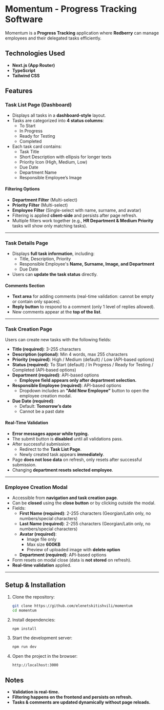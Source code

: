 # Momentum - Progress Tracking Software

Momentum is a **Progress Tracking** application where **Redberry** can manage employees and their delegated tasks efficiently.

## Technologies Used

- **Next.js (App Router)**
- **TypeScript**
- **Tailwind CSS**

## Features

### Task List Page (Dashboard)

- Displays all tasks in a **dashboard-style** layout.
- Tasks are categorized into **4 status columns**:
  - To Start
  - In Progress
  - Ready for Testing
  - Completed
- Each task card contains:
  - Task Title
  - Short Description with ellipsis for longer texts
  - Priority Icon (High, Medium, Low)
  - Due Date
  - Department Name
  - Responsible Employee’s Image

#### Filtering Options

- **Department Filter** (Multi-select)
- **Priority Filter** (Multi-select)
- **Employee Filter** (Single-select with name, surname, and avatar)
- Filtering is applied **client-side** and persists after page refresh.
- Multiple filters work together (e.g., **HR Department & Medium Priority** tasks will show only matching tasks).

---

### Task Details Page

- Displays **full task information**, including:
  - Title, Description, Priority
  - Responsible Employee's **Name, Surname, Image, and Department**
  - Due Date
- Users can **update the task status** directly.

#### Comments Section

- **Text area** for adding comments (real-time validation: cannot be empty or contain only spaces).
- **Reply button** to respond to a comment (only 1 level of replies allowed).
- New comments appear at the **top of the list**.

---

### Task Creation Page

Users can create new tasks with the following fields:

- **Title (required)**: 3-255 characters
- **Description (optional)**: Min 4 words, max 255 characters
- **Priority (required)**: High / Medium (default) / Low (API-based options)
- **Status (required)**: To Start (default) / In Progress / Ready for Testing / Completed (API-based options)
- **Department (required)**: API-based options
  - **Employee field appears only after department selection.**
- **Responsible Employee (required)**: API-based options
  - Dropdown includes an **"Add New Employee"** button to open the employee creation modal.
- **Due Date (required)**:
  - Default: **Tomorrow’s date**
  - Cannot be a past date

#### Real-Time Validation

- **Error messages appear while typing.**
- The submit button is **disabled** until all validations pass.
- After successful submission:
  - Redirect to the **Task List Page**.
  - Newly created task appears **immediately**.
- Page **does not lose data** on refresh, only resets after successful submission.
- Changing **department resets selected employee**.

---

### Employee Creation Modal

- Accessible from **navigation and task creation page**.
- Can be **closed** using the **close button** or by clicking outside the modal.
- Fields:
  - **First Name (required)**: 2-255 characters (Georgian/Latin only, no numbers/special characters)
  - **Last Name (required)**: 2-255 characters (Georgian/Latin only, no numbers/special characters)
  - **Avatar (required)**:
    - Image file only
    - Max size **600KB**
    - Preview of uploaded image with **delete option**
  - **Department (required)**: API-based options
- Form resets on modal close (data is **not stored** on refresh).
- **Real-time validation** applied.

---

## Setup & Installation

1. Clone the repository:
   ```bash
   git clone https://github.com/elenetskitishvili/momentum
   cd momentum
   ```
2. Install dependencies:
   ```bash
   npm install
   ```
3. Start the development server:
   ```bash
   npm run dev
   ```
4. Open the project in the browser:
   ```
   http://localhost:3000
   ```

## Notes

- **Validation is real-time.**
- **Filtering happens on the frontend and persists on refresh.**
- **Tasks & comments are updated dynamically without page reloads.**
